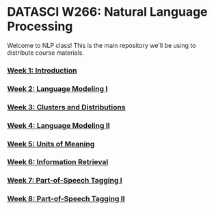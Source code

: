 # DATASCI W266: Natural Language Processing

Welcome to NLP class! This is the main repository we'll be using to distribute 
course materials.

### [Week 1: Introduction](week1/)

### [Week 2: Language Modeling I](week2/)

### [Week 3: Clusters and Distributions](week3/)

### [Week 4: Language Modeling II](week4/)

### [Week 5: Units of Meaning](week5/)

### [Week 6: Information Retrieval](week6/)

### [Week 7: Part-of-Speech Tagging I](week7/)

### [Week 8: Part-of-Speech Tagging II](week8/)

